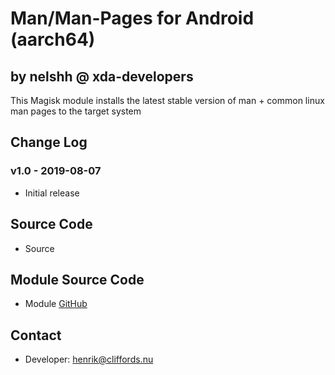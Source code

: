 # Man/Man-Pages for Android (aarch64)

## by nelshh @ xda-developers

This Magisk module installs the latest stable version of man + common linux man pages to the target system

## Change Log

### v1.0 - 2019-08-07
* Initial release

## Source Code
* Source

## Module Source Code
* Module [GitHub](https://github.com/henriknelson/man-magisk-module)

## Contact
* Developer: [henrik@cliffords.nu](mailto:henrik@cliffords.nu)
